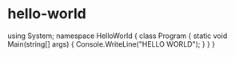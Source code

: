 # hello-world
using System;
namespace HelloWorld
{
 class Program
 {
  static void Main(string[] args)
   {
    Console.WriteLine("HELLO WORLD");
   }
 }
}
